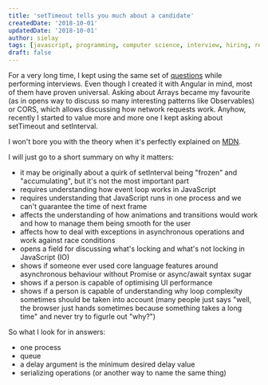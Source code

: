 ```yaml
---
title: 'setTimeout tells you much about a candidate'
createdDate: '2018-10-01'
updatedDate: '2018-10-01'
author: sielay
tags: [javascript, programming, computer science, interview, hiring, recruitment, theory, settimeout, setinterval, evenloop]
draft: false
---
```


For a very long time, I kept using the same set of [questions](/blog/2017-10-01-10-questions-i-ask-each-senior-angular-candiate/) while performing interviews. Even though I created it with Angular in mind, most of them have proven universal. Asking about Arrays became my favourite (as in opens way to discuss so many interesting patterns like Observables) or CORS, which allows discussing how network requests work. Anyhow, recently I started to value more and more one I kept asking about setTimeout and setInterval.

I won't bore you with the theory when it's perfectly explained on [MDN](https://developer.mozilla.org/en-US/docs/Web/JavaScript/EventLoop).

I will just go to a short summary on why it matters:

 * it may be originally about a quirk of setInterval being "frozen" and "accumulating", but it's not the most important part
 * requires understanding how event loop works in JavaScript
 * requires understanding that JavaScript runs in one process and we can't guarantee the time of next frame
 * affects the understanding of how animations and transitions would work and how to manage them being smooth for the user
 * affects how to deal with exceptions in asynchronous operations and work against race conditions
 * opens a field for discussing what's locking and what's not locking in JavaScript (IO)
 * shows if someone ever used core language features around asynchronous behaviour without Promise or async/await syntax sugar
 * shows if a person is capable of optimising UI performance
 * shows if a person is capable of understanding why loop complexity sometimes should be taken into account (many people just says "well, the browser just hands sometimes because something takes a long time" and never try to figurle out "why?")

So what I look for in answers:

 * one process
 * queue
 * a delay argument is the minimum desired delay value
 * serializing operations (or another way to name the same thing)